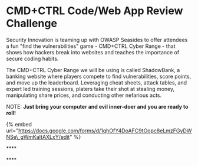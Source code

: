 # CMD+CTRL Code/Web App Review Challenge

Security Innovation is teaming up with OWASP Seasides to offer attendees a fun "find the vulnerabilities" game - CMD+CTRL Cyber Range - that shows how hackers break into websites and teaches the importance of secure coding habits.  

The CMD+CTRL Cyber Range we will be using is called ShadowBank, a banking website where players compete to find vulnerabilities, score points, and move up the leaderboard.  Leveraging cheat sheets, attack tables, and expert led training sessions, platers take their shot at stealing money, manipulating share prices, and conducting other nefarious acts.  

NOTE: **Just bring your computer and evil inner-doer and you are ready to roll!**

{% embed url="https://docs.google.com/forms/d/1qhOfY4DoAFC9tOopc8eLmzFGyDWNSe\_gWmKaItAXLxY/edit" %}

\*\*\*\*

\*\*\*\*

